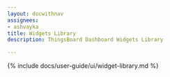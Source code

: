 ```yaml
---
layout: docwithnav
assignees:
- ashvayka
title: Widgets Library
description: ThingsBoard Dashboard Widgets Library

---
```


{% include docs/user-guide/ui/widget-library.md %}